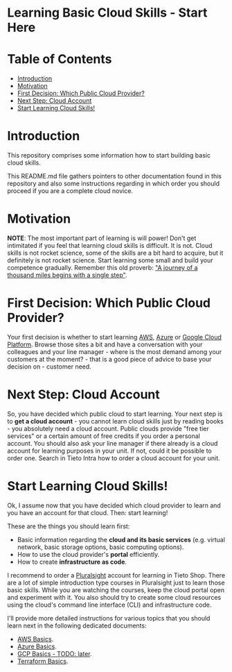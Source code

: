 # Learning Basic Cloud Skills - Start Here  <!-- omit in toc -->


# Table of Contents  <!-- omit in toc -->
- [Introduction](#introduction)
- [Motivation](#motivation)
- [First Decision: Which Public Cloud Provider?](#first-decision-which-public-cloud-provider)
- [Next Step: Cloud Account](#next-step-cloud-account)
- [Start Learning Cloud Skills!](#start-learning-cloud-skills)


# Introduction

This repository comprises some information how to start building basic cloud skills. 

This README.md file gathers pointers to other documentation found in this repository and also some instructions regarding in which order you should proceed if you are a complete cloud novice.

# Motivation

**NOTE**: The most important part of learning is will power! Don't get intimitated if you feel that learning cloud skills is difficult. It is not. Cloud skills is not rocket science, some of the skills are a bit hard to acquire, but it definitely is not rocket science. Start learning some small and build your competence gradually. Remember this old proverb: ["A journey of a thousand miles begins with a single step"](https://en.wikipedia.org/wiki/A_journey_of_a_thousand_miles_begins_with_a_single_step).


# First Decision: Which Public Cloud Provider?

Your first decision is whether to start learning [AWS](https://aws.amazon.com/), [Azure](https://azure.microsoft.com/) or [Google Cloud Platform](https://cloud.google.com/). Browse those sites a bit and have a conversation with your colleagues and your line manager - where is the most demand among your customers at the moment? - that is a good piece of advice to base your decision on - customer need.


# Next Step: Cloud Account

So, you have decided which public cloud to start learning. Your next step is to **get a cloud account** - you cannot learn cloud skills just by reading books - you absolutely need a cloud account. Public clouds provide "free tier services" or a certain amount of free credits if you order a personal account. You should also ask your line manager if there already is a cloud account for learning purposes in your unit. If not, could it be possible to order one. Search in Tieto Intra how to order a cloud account for your unit.


# Start Learning Cloud Skills!

Ok, I assume now that you have decided which cloud provider to learn and you have an account for that cloud. Then: start learning!

These are the things you should learn first:

- Basic information regarding the **cloud and its basic services** (e.g. virtual network, basic storage options, basic computing options).
- How to use the cloud provider's **portal** efficiently.
- How to create **infrastructure as code**.

I recommend to order a [Pluralsight](https://learn.pluralsight.com/) account for learning in Tieto Shop. There are a lot of simple introduction type courses in Pluralsight just to learn those basic skills. While you are watching the courses, keep the cloud portal open and experiment with it. You also should try to create some cloud resources using the cloud's command line interface (CLI) and infrastructure code.

I'll provide more detailed instructions for various topics that you should learn next in the following dedicated documents:

- [AWS Basics](aws-basics.md).
- [Azure Basics](aws-basics.md).
- [GCP Basics - TODO: later](gcp-basics.md).
- [Terraform Basics](terraform-basics.md).



